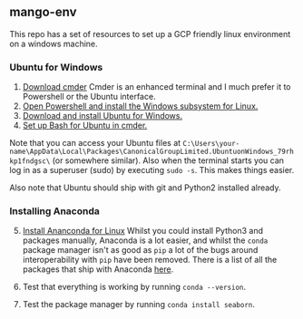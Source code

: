 ## mango-env

This repo has a set of resources to set up a GCP friendly linux environment on a windows machine.

### Ubuntu for Windows

1. [Download cmder](https://cmder.net/) Cmder is an enhanced terminal and I much prefer it to Powershell or the Ubuntu interface.
2. [Open Powershell and install the Windows subsystem for Linux.](https://docs.microsoft.com/en-us/windows/wsl/install-win10)
3. [Download and install Ubuntu for Windows.](https://tutorials.ubuntu.com/tutorial/tutorial-ubuntu-on-windows#0)
4. [Set up Bash for Ubuntu in cmder.](https://gingter.org/2016/11/16/running-windows-10-ubuntu-bash-in-cmder/)

Note that you can access your Ubuntu files at `C:\Users\your-name\AppData\Local\Packages\CanonicalGroupLimited.UbuntuonWindows_79rhkp1fndgsc\` (or somewhere similar). Also when the terminal starts you can log in as a superuser (sudo) by executing `sudo -s`. This makes things easier.

Also note that Ubuntu should ship with git and Python2 installed already.

### Installing Anaconda

5. [Install Ananconda for Linux](https://www.digitalocean.com/community/tutorials/how-to-install-anaconda-on-ubuntu-18-04-quickstart) Whilst you could install Python3 and packages manually, Anaconda is a lot easier, and whilst the `conda` package manager isn't as good as `pip` a lot of the bugs around interoperability with `pip` have been removed. There is a list of all the packages that ship with Anaconda [here](https://docs.anaconda.com/anaconda/packages/py3.7_linux-64/).

6. Test that everything is working by running `conda --version`.
7. Test the package manager by running `conda install seaborn`.


